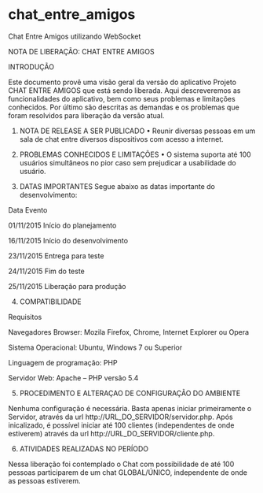 # chat_entre_amigos
Chat Entre Amigos utilizando WebSocket

NOTA DE LIBERAÇÃO: CHAT ENTRE AMIGOS

INTRODUÇÃO

Este documento provê uma visão geral da versão do aplicativo Projeto CHAT ENTRE AMIGOS que está sendo liberada. Aqui descreveremos as funcionalidades do aplicativo, bem como seus problemas e limitações conhecidos. Por último são descritas as demandas e os problemas que foram resolvidos para liberação da versão atual.

1.	NOTA DE RELEASE A SER PUBLICADO
•	Reunir diversas pessoas em um sala de chat entre diversos dispositivos com acesso a internet.

2.	PROBLEMAS CONHECIDOS E LIMITAÇÕES
•	O sistema suporta até 100 usuários simultâneos no pior caso sem prejudicar a usabilidade do usuário. 

3.	DATAS IMPORTANTES
Segue abaixo as datas importante do desenvolvimento:

Data	Evento

01/11/2015	Início do planejamento

16/11/2015	Início do desenvolvimento

23/11/2015	Entrega para teste

24/11/2015	Fim do teste

25/11/2015	Liberação para produção

4.	COMPATIBILIDADE

Requisitos

Navegadores	Browser: Mozila Firefox, Chrome, Internet Explorer ou Opera

Sistema Operacional:	Ubuntu, Windows 7 ou Superior

Linguagem de programação:	PHP

Servidor Web:	Apache – PHP versão 5.4

5.	PROCEDIMENTO E ALTERAÇAO DE CONFIGURAÇÃO DO AMBIENTE

Nenhuma configuração é necessária. Basta apenas iniciar primeiramente o Servidor, através da url http://URL_DO_SERVIDOR/servidor.php. Após inicalizado, é possível iniciar até 100 clientes (independentes de onde estiverem) através da url http://URL_DO_SERVIDOR/cliente.php.

6.	ATIVIDADES REALIZADAS NO PERÍODO

Nessa liberação foi contemplado o Chat com possibilidade de até 100 pessoas participarem de um chat GLOBAL/ÚNICO, independente de onde as pessoas estiverem.

